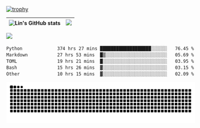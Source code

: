 [![trophy](https://github-profile-trophy.vercel.app/?username=ocss884&column=7)](https://github.com/ocss884)

| ![Lin's GitHub stats](https://github-readme-stats.vercel.app/api?username=ocss884&show_icons=true&hide_border=True&count_private=true) | ![](https://github-readme-streak-stats.herokuapp.com?user=ocss884&hide_border=true&date_format=M%20j%5B%2C%20Y%5D&ring=7EDDCF&fire=7EDDCF") |
| ------------------------------------------------------------ | ------------------------------------------------------------ |

![](https://komarev.com/ghpvc/?username=ocss884&color=brightgreen)

<!--START_SECTION:waka-->

```txt
Python             374 hrs 27 mins ███████████████████░░░░░░   76.45 %
Markdown           27 hrs 53 mins  █▒░░░░░░░░░░░░░░░░░░░░░░░   05.69 %
TOML               19 hrs 21 mins  █░░░░░░░░░░░░░░░░░░░░░░░░   03.95 %
Bash               15 hrs 26 mins  ▓░░░░░░░░░░░░░░░░░░░░░░░░   03.15 %
Other              10 hrs 15 mins  ▓░░░░░░░░░░░░░░░░░░░░░░░░   02.09 %
```

<!--END_SECTION:waka-->

<p align="center">
   <img src="https://github.com/ocss884/ocss884/blob/output/github-snake.svg" alt="snake">
</p>
